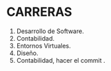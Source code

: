 # CARRERAS

1. Desarrollo de Software.
2. Contabilidad.
3. Entornos Virtuales.
4. Diseño.
5. Contabilidad, hacer el commit
.